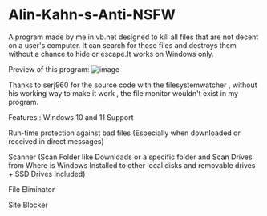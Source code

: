 # Alin-Kahn-s-Anti-NSFW
A program made by me in vb.net designed to kill all files that are not decent on a user's computer. It can search for those files and destroys them without a chance to hide or escape.It works on Windows only.

Preview of this program:
![image](https://github.com/user-attachments/assets/82cdb2d4-d034-4f04-9e32-1773e8552b2d)

Thanks to serj960 for the source code with the filesystemwatcher , without his working way to make it work , the file monitor wouldn't exist in my program.


Features :
Windows 10 and 11 Support

Run-time protection against bad files (Especially when downloaded or received in direct messages)

Scanner (Scan Folder like Downloads or a specific folder and Scan Drives from Where is Windows Installed to other local disks and removable drives + SSD Drives Included)

File Eliminator

Site Blocker

